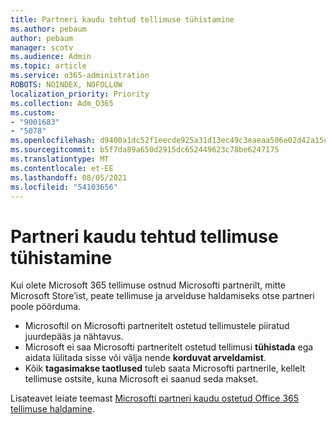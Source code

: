 ```yaml
---
title: Partneri kaudu tehtud tellimuse tühistamine
ms.author: pebaum
author: pebaum
manager: scotv
ms.audience: Admin
ms.topic: article
ms.service: o365-administration
ROBOTS: NOINDEX, NOFOLLOW
localization_priority: Priority
ms.collection: Adm_O365
ms.custom:
- "9001683"
- "5078"
ms.openlocfilehash: d9400a1dc52f1eecde925a31d13ec49c3eaeaa506e02d42a15c643259609ea24
ms.sourcegitcommit: b5f7da89a650d2915dc652449623c78be6247175
ms.translationtype: MT
ms.contentlocale: et-EE
ms.lasthandoff: 08/05/2021
ms.locfileid: "54103656"
---
```

# <a name="cancel-subscription-from-partner"></a>Partneri kaudu tehtud tellimuse tühistamine

Kui olete Microsoft 365 tellimuse ostnud Microsofti partnerilt, mitte Microsoft Store’ist, peate tellimuse ja arvelduse haldamiseks otse partneri poole pöörduma.

- Microsoftil on Microsofti partneritelt ostetud tellimustele piiratud juurdepääs ja nähtavus. 
- Microsoft ei saa Microsofti partneritelt ostetud tellimusi **tühistada** ega aidata lülitada sisse või välja nende **korduvat arveldamist**. 
- Kõik **tagasimakse taotlused** tuleb saata Microsofti partnerile, kellelt tellimuse ostsite, kuna Microsoft ei saanud seda makset. 

Lisateavet leiate teemast [Microsofti partneri kaudu ostetud Office 365 tellimuse haldamine](https://support.microsoft.com/help/4230739/microsoft-account-manage-office-365-subscription-from-third-party). 
